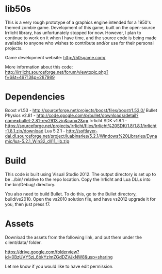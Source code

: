 # lib50s

This is a very rough prototype of a graphics engine intended for a 1950's themed zombie game.
Development of this game, built on the open-source Irrlicht library, has unfortunately stopped for now.
However, I plan to continue to work on it when I have time, and the source code is being made available to anyone who wishes to contribute and/or use for their personal projects.

Game development website: http://50sgame.com/

More information about this code: http://irrlicht.sourceforge.net/forum/viewtopic.php?f=6&t=49713&p=287989

# Dependencies
Boost v1.53 - http://sourceforge.net/projects/boost/files/boost/1.53.0/
Bullet Physics v2.81 - http://code.google.com/p/bullet/downloads/detail?name=bullet-2.81-rev2613.zip&can=2&q=
Irrlicht SDK v1.8.1 - https://sourceforge.net/projects/irrlicht/files/Irrlicht%20SDK/1.8/1.8.1/irrlicht-1.8.1.zip/download
Lua 5.2.1 - http://softlayer-dal.dl.sourceforge.net/project/luabinaries/5.2.1/Windows%20Libraries/Dynamic/lua-5.2.1_Win32_dll11_lib.zip

# Build
This code is built using Visual Studio 2012. The output directory is set up to be ../bin/ relative to the repo location. Copy the Irrlicht and Lua DLLs into the bin/Debug/ directory.

You also need to build Bullet. To do this, go to the Bullet directory, build/vs2010. Open the vs2010 solution file, and have vs2012 upgrade it for you, then just press f7.

# Assets
Download the assets from the following link, and put them under the client/data/ folder.

https://drive.google.com/folderview?id=0BzUVY5zj_6bkYzlmZGdDZVJkNW8&usp=sharing

Let me know if you would like to have edit permission.
